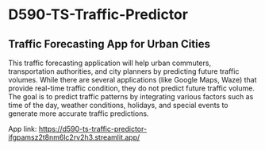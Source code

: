 # D590-TS-Traffic-Predictor

## Traffic Forecasting App for Urban Cities
This traffic forecasting application will help urban commuters, transportation authorities, and city planners by predicting future traffic volumes. While there are several applications (like Google Maps, Waze) that provide real-time traffic condition, they do not predict future traffic volume. The goal is to predict traffic patterns by integrating various factors such as time of the day, weather conditions, holidays, and special events to generate more accurate traffic predictions. 

App link: https://d590-ts-traffic-predictor-ifgpamsz2t8nm6lc2rv2h3.streamlit.app/  
